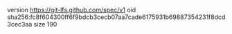 version https://git-lfs.github.com/spec/v1
oid sha256:fc8f604300ff6f9bdcb3cecb07aa7cade6175931b69887354231f8dcd3cec3aa
size 190
